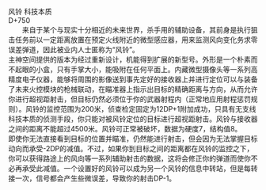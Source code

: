 <title>风铃</title>
<meta name="GENERATOR" content="WinCHM">
<meta http-equiv="Content-Type" content="text/html; charset=gb2312">
<br>风铃 科技本质
<br>D+750 
<br>　　来自于某个与现实十分相近的未来世界，杀手用的辅助设备，其前身是执行狙击任务前以一定距离放置在预定火线附近的微型感应器，用来监测风向变化务求零误差弹道，因此被业内人士匿称为“风铃”。
<br>    主神空间提供的版本为经过重新设计，机能得到扩展的新型号。外形是一个朴素而不起眼的小盒，只有手掌大小，能吸附在任何平面上。内藏微型摄像头等一系列高精度电子仪器，能够将周围的影像送到事先定好的接收器上并进行定位可以与装备了未来火控模块的枪械联动，在瞄准器上指示出目标的精确距离与方向，从而允许你进行超视距射击，但目标仍然必须位于你的武器射程内（正常地应用射程惩罚规则）。风铃的监控范围为200米，侦查检定固定为12DP+1附加成功，只具有无支线科技本质的侦测手段，你只能对被风铃定位的目标进行超视距射击。风铃与接收器之间的距离不能超过4500米。风铃可正常被破坏，数据为硬度7，结构值8。
<br>    即使你无法直接看到目标的位置并瞄准，仍然能进行射击，但会因为无法掌握目标动向而承受-2DP的减值。不过，如果你到目标之间的距离都在风铃的监控之下，你可以获得路途上的风向等一系列辅助射击的数据，这将会修正你的弹道而使你不必再承受此减值。一个设置好的风铃可以成为另一个风铃的信息中转站，但是每转接一次，信号都会产生些微误差，导致你的射击DP-1。